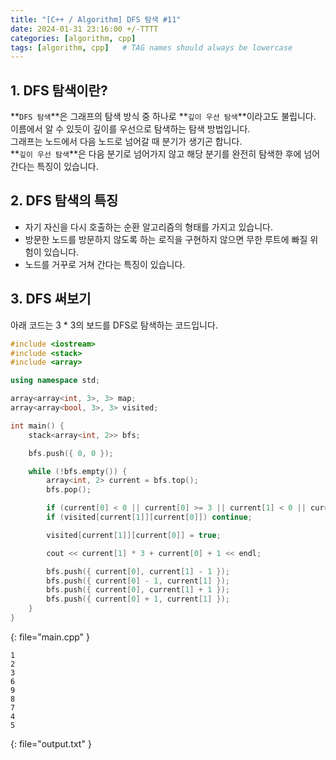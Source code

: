 ```yaml
---
title: "[C++ / Algorithm] DFS 탐색 #11"
date: 2024-01-31 23:16:00 +/-TTTT
categories: [algorithm, cpp]
tags: [algorithm, cpp]   # TAG names should always be lowercase
---
```


## 1. DFS 탐색이란?

**`DFS 탐색`**은 그래프의 탐색 방식 중 하나로 **`깊이 우선 탐색`**이라고도 불립니다.<br>
이름에서 알 수 있듯이 깊이를 우선으로 탐색하는 탐색 방법입니다.<br>
그래프는 노드에서 다음 노드로 넘어갈 때 분기가 생기곤 합니다.<br>
**`깊이 우선 탐색`**은 다음 분기로 넘어가지 않고 해당 분기를 완전히 탐색한 후에 넘어간다는 특징이 있습니다.

## 2. DFS 탐색의 특징

* 자기 자신을 다시 호출하는 순환 알고리즘의 형태를 가지고 있습니다.
* 방문한 노드를 방문하지 않도록 하는 로직을 구현하지 않으면 무한 루트에 빠질 위험이 있습니다.
* 노드를 거꾸로 거쳐 간다는 특징이 있습니다.

## 3. DFS 써보기

아래 코드는 3 * 3의 보드를 DFS로 탐색하는 코드입니다.

```cpp
#include <iostream>
#include <stack>
#include <array>

using namespace std;

array<array<int, 3>, 3> map;
array<array<bool, 3>, 3> visited;

int main() {
    stack<array<int, 2>> bfs;

    bfs.push({ 0, 0 });

    while (!bfs.empty()) {
        array<int, 2> current = bfs.top();
        bfs.pop();

        if (current[0] < 0 || current[0] >= 3 || current[1] < 0 || current[1] >= 3) continue;
        if (visited[current[1]][current[0]]) continue;

        visited[current[1]][current[0]] = true;

        cout << current[1] * 3 + current[0] + 1 << endl;

        bfs.push({ current[0], current[1] - 1 });
        bfs.push({ current[0] - 1, current[1] });
        bfs.push({ current[0], current[1] + 1 });
        bfs.push({ current[0] + 1, current[1] });
    }
}
```
{: file="main.cpp" }
```
1
2
3
6
9
8
7
4
5

```
{: file="output.txt" }